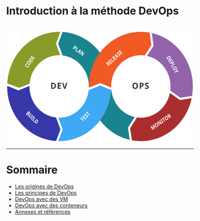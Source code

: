 
# Introduction à la méthode DevOps

<br />

<div class="center">
    <img src="img/Devops-toolchain.svg" style="height: 300px" />
</div>

---

# Sommaire

* [Les origines de DevOps](origines.md)
* [Les principes de DevOps](principes.md)
* [DevOps avec des VM](vm.md)
* [DevOps avec des conteneurs](conteneurs.md)
* [Annexes et références](annexe/index.html)
